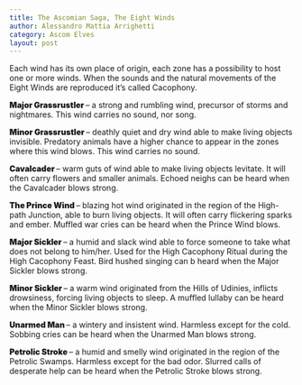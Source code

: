 ```yaml
---
title: The Ascomian Saga, The Eight Winds  
author: Alessandro Mattia Arrighetti
category: Ascom Elves
layout: post
---
```


Each wind has its own place of origin, each zone has a possibility to host one or more winds.
When the sounds and the natural movements of the Eight Winds are reproduced it’s called Cacophony. 

<p>
 <span style="font-weight: 900;">
            Major Grassrustler
          </span>  – a strong and rumbling wind, precursor of storms and nightmares. This wind carries no sound, nor song.
</p>
<p>
<span style="font-weight: 900;">
            Minor  Grassrustler
          </span> – deathly quiet and dry wind able to make living objects invisible. Predatory animals have a higher chance to appear in the zones where this wind blows. This wind carries no sound.
</p>
<span style="font-weight: 900;">
            Cavalcader
          </span> – warm guts of wind able to make living objects levitate. It will often carry flowers and smaller animals. Echoed neighs can be heard when the Cavalcader blows strong. 
</p>
<p>
<span style="font-weight: 900;">
            The Prince Wind
          </span> – blazing hot wind originated in the region of the High-path Junction, able to burn living objects. It will often carry flickering sparks and ember. Muffled war cries can be heard when the Prince Wind blows.
 </p>
 <p>
<span style="font-weight: 900;">
            Major Sickler
          </span> – a humid and slack wind able to force someone to take what does not belong to him/her. Used for the High Cacophony Ritual during the High Cacophony Feast. Bird hushed singing  can b heard when the Major Sickler blows strong.
</p>
<p>
<span style="font-weight: 900;">
            Minor Sickler
          </span> – a warm wind originated from the Hills of Udinies, inflicts drowsiness, forcing living objects to sleep. A muffled lullaby can be heard when the Minor Sickler blows strong.
</p>
<p>
<span style="font-weight: 900;">
            Unarmed Man
          </span> – a wintery and insistent wind. Harmless except for the cold. Sobbing cries can be heard when the Unarmed Man blows strong.
</p>
<p>
<span style="font-weight: 900;">
            Petrolic Stroke
          </span> – a humid and smelly wind originated in the region of the Petrolic Swamps. Harmless except for the bad odor. Slurred calls of desperate help can be heard when the Petrolic Stroke blows strong. 
</p>

[^1]: This is some text for a footnote.
[^2]: Maecenas faucibus mollis interdum. Morbi leo risus, porta ac consectetur ac, vestibulum at eros. Duis mollis, est non commodo luctus, nisi erat porttitor ligula, eget lacinia odio sem nec elit. Integer posuere erat a ante venenatis dapibus posuere velit aliquet. Donec ullamcorper nulla non metus auctor fringilla.